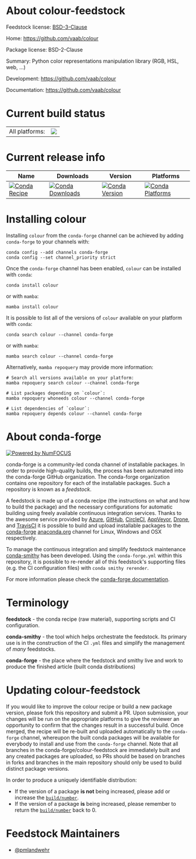 About colour-feedstock
======================

Feedstock license: [BSD-3-Clause](https://github.com/conda-forge/colour-feedstock/blob/main/LICENSE.txt)

Home: https://github.com/vaab/colour

Package license: BSD-2-Clause

Summary: Python color representations manipulation library (RGB, HSL, web, ...)

Development: https://github.com/vaab/colour

Documentation: https://github.com/vaab/colour

Current build status
====================


<table><tr><td>All platforms:</td>
    <td>
      <a href="https://dev.azure.com/conda-forge/feedstock-builds/_build/latest?definitionId=4644&branchName=main">
        <img src="https://dev.azure.com/conda-forge/feedstock-builds/_apis/build/status/colour-feedstock?branchName=main">
      </a>
    </td>
  </tr>
</table>

Current release info
====================

| Name | Downloads | Version | Platforms |
| --- | --- | --- | --- |
| [![Conda Recipe](https://img.shields.io/badge/recipe-colour-green.svg)](https://anaconda.org/conda-forge/colour) | [![Conda Downloads](https://img.shields.io/conda/dn/conda-forge/colour.svg)](https://anaconda.org/conda-forge/colour) | [![Conda Version](https://img.shields.io/conda/vn/conda-forge/colour.svg)](https://anaconda.org/conda-forge/colour) | [![Conda Platforms](https://img.shields.io/conda/pn/conda-forge/colour.svg)](https://anaconda.org/conda-forge/colour) |

Installing colour
=================

Installing `colour` from the `conda-forge` channel can be achieved by adding `conda-forge` to your channels with:

```
conda config --add channels conda-forge
conda config --set channel_priority strict
```

Once the `conda-forge` channel has been enabled, `colour` can be installed with `conda`:

```
conda install colour
```

or with `mamba`:

```
mamba install colour
```

It is possible to list all of the versions of `colour` available on your platform with `conda`:

```
conda search colour --channel conda-forge
```

or with `mamba`:

```
mamba search colour --channel conda-forge
```

Alternatively, `mamba repoquery` may provide more information:

```
# Search all versions available on your platform:
mamba repoquery search colour --channel conda-forge

# List packages depending on `colour`:
mamba repoquery whoneeds colour --channel conda-forge

# List dependencies of `colour`:
mamba repoquery depends colour --channel conda-forge
```


About conda-forge
=================

[![Powered by
NumFOCUS](https://img.shields.io/badge/powered%20by-NumFOCUS-orange.svg?style=flat&colorA=E1523D&colorB=007D8A)](https://numfocus.org)

conda-forge is a community-led conda channel of installable packages.
In order to provide high-quality builds, the process has been automated into the
conda-forge GitHub organization. The conda-forge organization contains one repository
for each of the installable packages. Such a repository is known as a *feedstock*.

A feedstock is made up of a conda recipe (the instructions on what and how to build
the package) and the necessary configurations for automatic building using freely
available continuous integration services. Thanks to the awesome service provided by
[Azure](https://azure.microsoft.com/en-us/services/devops/), [GitHub](https://github.com/),
[CircleCI](https://circleci.com/), [AppVeyor](https://www.appveyor.com/),
[Drone](https://cloud.drone.io/welcome), and [TravisCI](https://travis-ci.com/)
it is possible to build and upload installable packages to the
[conda-forge](https://anaconda.org/conda-forge) [anaconda.org](https://anaconda.org/)
channel for Linux, Windows and OSX respectively.

To manage the continuous integration and simplify feedstock maintenance
[conda-smithy](https://github.com/conda-forge/conda-smithy) has been developed.
Using the ``conda-forge.yml`` within this repository, it is possible to re-render all of
this feedstock's supporting files (e.g. the CI configuration files) with ``conda smithy rerender``.

For more information please check the [conda-forge documentation](https://conda-forge.org/docs/).

Terminology
===========

**feedstock** - the conda recipe (raw material), supporting scripts and CI configuration.

**conda-smithy** - the tool which helps orchestrate the feedstock.
                   Its primary use is in the construction of the CI ``.yml`` files
                   and simplify the management of *many* feedstocks.

**conda-forge** - the place where the feedstock and smithy live and work to
                  produce the finished article (built conda distributions)


Updating colour-feedstock
=========================

If you would like to improve the colour recipe or build a new
package version, please fork this repository and submit a PR. Upon submission,
your changes will be run on the appropriate platforms to give the reviewer an
opportunity to confirm that the changes result in a successful build. Once
merged, the recipe will be re-built and uploaded automatically to the
`conda-forge` channel, whereupon the built conda packages will be available for
everybody to install and use from the `conda-forge` channel.
Note that all branches in the conda-forge/colour-feedstock are
immediately built and any created packages are uploaded, so PRs should be based
on branches in forks and branches in the main repository should only be used to
build distinct package versions.

In order to produce a uniquely identifiable distribution:
 * If the version of a package **is not** being increased, please add or increase
   the [``build/number``](https://docs.conda.io/projects/conda-build/en/latest/resources/define-metadata.html#build-number-and-string).
 * If the version of a package **is** being increased, please remember to return
   the [``build/number``](https://docs.conda.io/projects/conda-build/en/latest/resources/define-metadata.html#build-number-and-string)
   back to 0.

Feedstock Maintainers
=====================

* [@pmlandwehr](https://github.com/pmlandwehr/)

